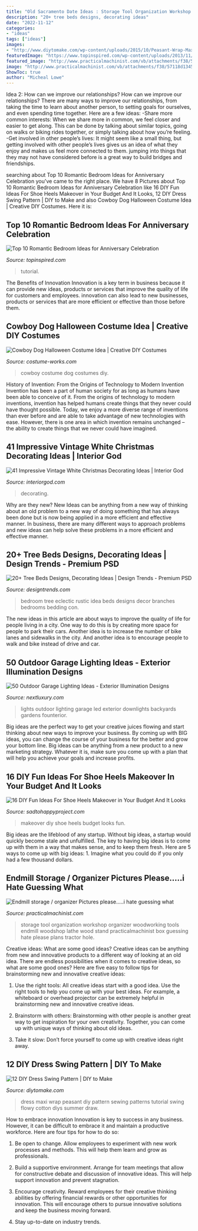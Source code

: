 ```yaml
---
title: "Old Sacramento Date Ideas : Storage Tool Organization Workshop Organizer Woodworking Tools Endmill Woodshop Lathe Wood Stand Practicalmachinist Box Guessing Hate Please Plans Tractor Hole"
description: "20+ tree beds designs, decorating ideas"
date: "2022-11-12"
categories:
- "ideas"
tags: ["ideas"]
images:
- "http://www.diytomake.com/wp-content/uploads/2015/10/Peasant-Wrap-Maxi-Dress-Tutorial.jpg"
featuredImage: "https://www.topinspired.com/wp-content/uploads/2013/11/491ad85d8d9664123fb577bd4df05843.jpg"
featured_image: "http://www.practicalmachinist.com/vb/attachments/f38/57118d1345281062-endmill-storage-organizer-pictures-please-i-hate-guessing-what-they-look-like-37163_157778700909945_100000334475674_360370_316121_n.jpg"
image: "http://www.practicalmachinist.com/vb/attachments/f38/57118d1345281062-endmill-storage-organizer-pictures-please-i-hate-guessing-what-they-look-like-37163_157778700909945_100000334475674_360370_316121_n.jpg"
ShowToc: true
author: "Micheal Lowe"
---
```



Idea 2: How can we improve our relationships?
How can we improve our relationships? There are many ways to improve our relationships, from taking the time to learn about another person, to setting goals for ourselves, and even spending time together. Here are a few ideas: 
-Share more common interests: When we share more in common, we feel closer and easier to get along. This can be done by talking about similar topics, going on walks or biking rides together, or simply talking about how you’re feeling. 
-Get involved in other people’s lives: It might seem like a small thing, but getting involved with other people’s lives gives us an idea of what they enjoy and makes us feel more connected to them. jumping into things that they may not have considered before is a great way to build bridges and friendships.

	

		
searching about Top 10 Romantic Bedroom Ideas for Anniversary Celebration you've came to the right place. We have 8 Pictures about Top 10 Romantic Bedroom Ideas for Anniversary Celebration like 16 DIY Fun Ideas For Shoe Heels Makeover in Your Budget And It Looks, 12 DIY Dress Swing Pattern | DIY to Make and also Cowboy Dog Halloween Costume Idea | Creative DIY Costumes. Here it is:
		
    
## Top 10 Romantic Bedroom Ideas For Anniversary Celebration

<img loading=lazy src="https://www.topinspired.com/wp-content/uploads/2013/11/491ad85d8d9664123fb577bd4df05843.jpg" onerror="this.onerror=null;this.src='https://tse4.mm.bing.net/th?id=OIP.boQ2cyQXAX62LFbe1VCUugHaJ3&amp;pid=15.1';" alt="Top 10 Romantic Bedroom Ideas for Anniversary Celebration">

_Source: topinspired.com_

>tutorial. 

	

The Benefits of Innovation
Innovation is a key term in business because it can provide new ideas, products or services that improve the quality of life for customers and employees. innovation can also lead to new businesses, products or services that are more efficient or effective than those before them.

    
## Cowboy Dog Halloween Costume Idea | Creative DIY Costumes

<img loading=lazy src="https://photos.costume-works.com/full/cowboy_dg.jpg" onerror="this.onerror=null;this.src='https://tse2.mm.bing.net/th?id=OIP.e2lC31XRwoi187vwmEpOJAHaL5&amp;pid=15.1';" alt="Cowboy Dog Halloween Costume Idea | Creative DIY Costumes">

_Source: costume-works.com_

>cowboy costume dog costumes diy. 

	

History of Invention: From the Origins of Technology to Modern Invention
Invention has been a part of human society for as long as humans have been able to conceive of it. From the origins of technology to modern inventions, invention has helped humans create things that they never could have thought possible. Today, we enjoy a more diverse range of inventions than ever before and are able to take advantage of new technologies with ease. However, there is one area in which invention remains unchanged – the ability to create things that we never could have imagined.

    
## 41 Impressive Vintage White Christmas Decorating Ideas | Interior God

<img loading=lazy src="https://interiorgod.com/wp-content/uploads/2016/07/diy-christmas-table-centerpieces.jpg" onerror="this.onerror=null;this.src='https://tse1.mm.bing.net/th?id=OIP.XNy72b_2ehyk7iT4DAx2qgHaJ3&amp;pid=15.1';" alt="41 Impressive Vintage White Christmas Decorating Ideas | Interior God">

_Source: interiorgod.com_

>decorating. 

	

Why are they new?
New Ideas can be anything from a new way of thinking about an old problem to a new way of doing something that has always been done but is now being applied in a more efficient and effective manner. In business, there are many different ways to approach problems and new ideas can help solve these problems in a more efficient and effective manner.

    
## 20+ Tree Beds Designs, Decorating Ideas | Design Trends - Premium PSD

<img loading=lazy src="https://images.designtrends.com/wp-content/uploads/2016/02/08123111/Eclectic-rustic-tree-bedroom-design.jpg" onerror="this.onerror=null;this.src='https://tse3.mm.bing.net/th?id=OIP.gPlLopTc_pqo6B_iLgNbbwHaK6&amp;pid=15.1';" alt="20+ Tree Beds Designs, Decorating Ideas | Design Trends - Premium PSD">

_Source: designtrends.com_

>bedroom tree eclectic rustic idea beds designs decor branches bedrooms bedding con. 

	

The new ideas in this article are about ways to improve the quality of life for people living in a city. One way to do this is by creating more space for people to park their cars. Another idea is to increase the number of bike lanes and sidewalks in the city. And another idea is to encourage people to walk and bike instead of drive and car.

    
## 50 Outdoor Garage Lighting Ideas - Exterior Illumination Designs

<img loading=lazy src="http://nextluxury.com/wp-content/uploads/four-small-recessed-can-downlights-led-outdoor-garage-lights.jpg" onerror="this.onerror=null;this.src='https://tse3.mm.bing.net/th?id=OIP.5797ZmWPs_yBGtVPbKOsAwHaFj&amp;pid=15.1';" alt="50 Outdoor Garage Lighting Ideas - Exterior Illumination Designs">

_Source: nextluxury.com_

>lights outdoor lighting garage led exterior downlights backyards gardens founterior. 

	

Big ideas are the perfect way to get your creative juices flowing and start thinking about new ways to improve your business. By coming up with BIG ideas, you can change the course of your business for the better and grow your bottom line. Big ideas can be anything from a new product to a new marketing strategy. Whatever it is, make sure you come up with a plan that will help you achieve your goals and increase profits.

    
## 16 DIY Fun Ideas For Shoe Heels Makeover In Your Budget And It Looks

<img loading=lazy src="https://sadtohappyproject.com/wp-content/uploads/2014/11/diy-high-heels-makeover-diy-shoe-makeover-ideas8.jpg" onerror="this.onerror=null;this.src='https://tse3.mm.bing.net/th?id=OIP.YLJptPWSIRq6x2iTAxpu9AHaMh&amp;pid=15.1';" alt="16 DIY Fun Ideas For Shoe Heels Makeover in Your Budget And It Looks">

_Source: sadtohappyproject.com_

>makeover diy shoe heels budget looks fun. 

	

Big ideas are the lifeblood of any startup. Without big ideas, a startup would quickly become stale and unfulfilled. The key to having big ideas is to come up with them in a way that makes sense, and to keep them fresh. Here are 5 ways to come up with big ideas: 1. Imagine what you could do if you only had a few thousand dollars.

    
## Endmill Storage / Organizer Pictures Please.....i Hate Guessing What

<img loading=lazy src="http://www.practicalmachinist.com/vb/attachments/f38/57118d1345281062-endmill-storage-organizer-pictures-please-i-hate-guessing-what-they-look-like-37163_157778700909945_100000334475674_360370_316121_n.jpg" onerror="this.onerror=null;this.src='https://tse1.mm.bing.net/th?id=OIP.2h33dFeMTwQmoyajQXUKsQHaFj&amp;pid=15.1';" alt="Endmill storage / organizer Pictures please.....i hate guessing what">

_Source: practicalmachinist.com_

>storage tool organization workshop organizer woodworking tools endmill woodshop lathe wood stand practicalmachinist box guessing hate please plans tractor hole. 

	

Creative ideas: What are some good ideas?
Creative ideas can be anything from new and innovative products to a different way of looking at an old idea. There are endless possibilities when it comes to creative ideas, so what are some good ones? Here are five easy to follow tips for brainstorming new and innovative creative ideas:
1) Use the right tools: All creative ideas start with a good idea. Use the right tools to help you come up with your best ideas. For example, a whiteboard or overhead projector can be extremely helpful in brainstorming new and innovative creative ideas.

2) Brainstorm with others: Brainstorming with other people is another great way to get inspiration for your own creativity. Together, you can come up with unique ways of thinking about old ideas.

3) Take it slow: Don’t force yourself to come up with creative ideas right away.

    
## 12 DIY Dress Swing Pattern | DIY To Make

<img loading=lazy src="http://www.diytomake.com/wp-content/uploads/2015/10/Peasant-Wrap-Maxi-Dress-Tutorial.jpg" onerror="this.onerror=null;this.src='https://tse3.mm.bing.net/th?id=OIP.Ekty4Q0cwmlvuvKTM7QuKgHaLH&amp;pid=15.1';" alt="12 DIY Dress Swing Pattern | DIY to Make">

_Source: diytomake.com_

>dress maxi wrap peasant diy pattern sewing patterns tutorial swing flowy cotton diys summer draw. 

	

How to embrace innovation
Innovation is key to success in any business. However, it can be difficult to embrace it and maintain a productive workforce. Here are four tips for how to do so:
1) Be open to change. Allow employees to experiment with new work processes and methods. This will help them learn and grow as professionals.

2) Build a supportive environment. Arrange for team meetings that allow for constructive debate and discussion of innovative ideas. This will help support innovation and prevent stagnation.

3) Encourage creativity. Reward employees for their creative thinking abilities by offering financial rewards or other opportunities for innovation. This will encourage others to pursue innovative solutions and keep the business moving forward.

4) Stay up-to-date on industry trends.

